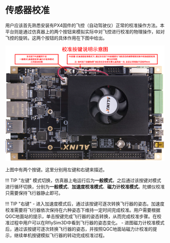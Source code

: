 # 传感器校准

用户应该首先熟悉安装有PX4固件的飞控（自动驾驶仪）正常的校准操作方法。本平台则是通过仿真器上的两个按钮来模拟实际中对飞控进行校准的物理操作，如对飞控的旋转。这两个按钮的具体作用在下图中给出。

![](../img-large/按键说明.png)

上图中有两个按键。这里分别用左键和右键来描述。

!!! TIP "左键" 
	模式切换，仿真器上电运行后为**一般模式**，之后通过该按键对模式进行循环切换，分别为**一般模式**、**加速度校准模式**、**磁力计校准模式**。陀螺仪校准只需要保持飞行器静止即可。

!!! TIP "右键"
	- 进入加速度模式后，通过该按键可逐次转换飞行器的姿态。加速度校准需要将飞行器依次保持在六种姿态下维持一定时间完成校准。用户需要根据QGC地面站的提示，单击按键完成飞行器的姿态转换，从而完成校准步骤。在校准过程中用户可以在RflySim3D中看到飞行器的姿态变化。
	- 进图磁力计校准模式后，通过该按键可逐次转换飞行器的姿态，并按照QGC地面站磁力计校准的提示，继续单机按键模拟飞行器的转动完成校准过程。